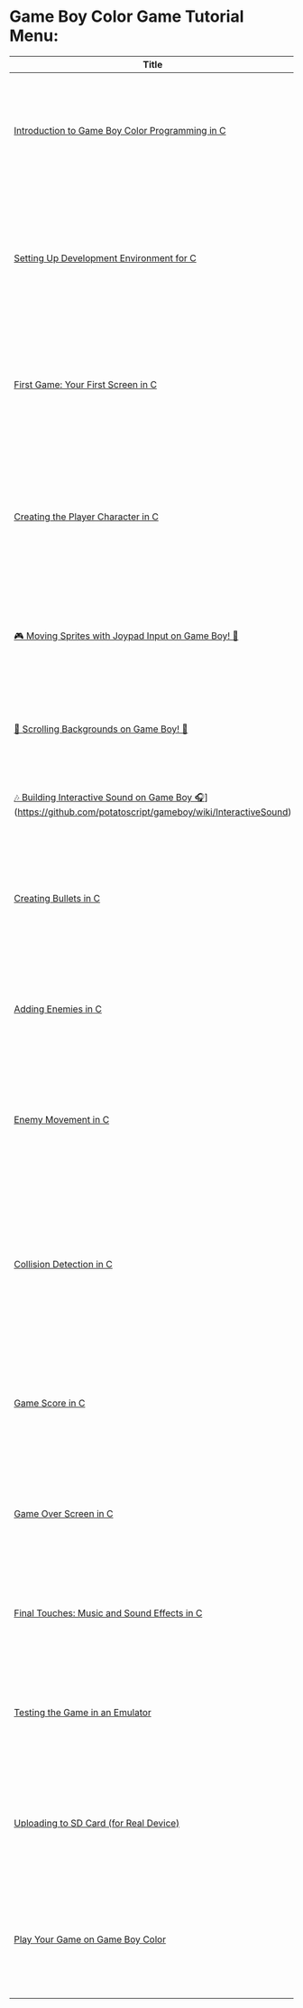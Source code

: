 # **Game Boy Color Game Tutorial Menu**:

| Title | Description |
|-------|-------------|
| [Introduction to Game Boy Color Programming in C](https://github.com/potatoscript/gameboy/wiki/Introduction) | Overview of how to create games for Game Boy Color in C, including the tools and libraries (like GBDK) we’ll use. |
| [Setting Up Development Environment for C](https://github.com/potatoscript/gameboy/wiki/Setup) | How to install and set up the C programming environment for Game Boy Color development using GBDK (including lcc, rgblink, rgbfix). |
| [First Game: Your First Screen in C](https://github.com/potatoscript/gameboy/wiki/FirstScreen) | How to create a simple screen in C that shows up when you start the game using `set_bkg_tiles` and other C functions. |
| [Creating the Player Character in C](https://github.com/potatoscript/gameboy/wiki/PlayerCharacter) | Learn how to create your main character (e.g., spaceship or shooter) using C and display it on the screen with tile-based graphics. |
| [🎮 Moving Sprites with Joypad Input on Game Boy! 🚀](https://github.com/potatoscript/gameboy/wiki/MovingSpritesWithJoypad) | Learn how to control a sprite using the Game Boy's D-pad with the `joypad()` function in C! |
| [🌄 Scrolling Backgrounds on Game Boy! 🚀](https://github.com/potatoscript/gameboy/wiki/ScrollingBackgrounds)| Learn how to create and scroll a background using tiles, maps, and the `scroll_bkg()` function in C! |
| [🎶 Building Interactive Sound on Game Boy 🎧](https://github.com/potatoscript/gameboy/wiki/InteractiveSound)](https://github.com/potatoscript/gameboy/wiki/InteractiveSound) | Learn how to make sound for your Game Boy game in C. |
| [Creating Bullets in C](https://github.com/potatoscript/gameboy/wiki/Bullets) | How to create bullets in C that the player can shoot to attack enemies using sprites or background tiles. |
| [Adding Enemies in C](https://github.com/potatoscript/gameboy/wiki/Enemies) | How to add enemies in C, including their appearance, behavior, and movement on the screen. |
| [Enemy Movement in C](https://github.com/potatoscript/gameboy/wiki/EnemyMovement) | Learn how to program enemy movement in C, either randomly or following the player using sprite data and update functions. |
| [Collision Detection in C](https://github.com/potatoscript/gameboy/wiki/CollisionDetection) | How to detect collisions between bullets and enemies, or between the player and enemies, using C functions to check coordinates and sprite overlap. |
| [Game Score in C](https://github.com/potatoscript/gameboy/wiki/Score) | Add a score counter in C to track how many enemies the player has destroyed, and display the score on the screen. |
| [Game Over Screen in C](https://github.com/potatoscript/gameboy/wiki/GameOverScreen) | Create a game over screen in C that shows when the player loses all lives or defeats all enemies. |
| [Final Touches: Music and Sound Effects in C](https://github.com/potatoscript/gameboy/wiki/Sound) | How to add sound effects and background music using C with GBDK’s sound functions. |
| [Testing the Game in an Emulator](https://github.com/potatoscript/gameboy/wiki/Testing) | How to test your Game Boy Color game on an emulator like BGB or SameBoy, and check for bugs. |
| [Uploading to SD Card (for Real Device)](https://github.com/potatoscript/gameboy/wiki/Upload) | Learn how to upload the game ROM to an SD card using tools like `rgbfix`, so you can run it on a real Game Boy Color device. |
| [Play Your Game on Game Boy Color](https://github.com/potatoscript/gameboy/wiki/PlayOnDevice) | How to play your C-based Game Boy Color game on the real device after uploading it to the SD card. |

